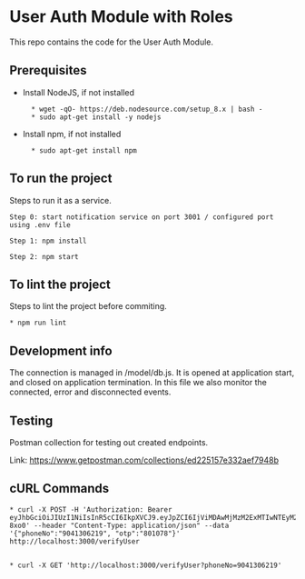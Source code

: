 # User Auth Module with Roles

This repo contains the code for the User Auth Module.

## Prerequisites

* Install NodeJS, if not installed

        * wget -qO- https://deb.nodesource.com/setup_8.x | bash -
        * sudo apt-get install -y nodejs

* Install npm, if not installed

        * sudo apt-get install npm

## To run the project

Steps to run it as a service.

	Step 0: start notification service on port 3001 / configured port using .env file 

	Step 1: npm install

	Step 2: npm start

## To lint the project

Steps to lint the project before commiting.

	* npm run lint

## Development info

The connection is managed in /model/db.js. It is opened at application start, and closed on application termination. In this file we also monitor the connected, error and disconnected events.

## Testing

Postman collection for testing out created endpoints.

Link: https://www.getpostman.com/collections/ed225157e332aef7948b

## cURL Commands

	* curl -X POST -H 'Authorization: Bearer eyJhbGciOiJIUzI1NiIsInR5cCI6IkpXVCJ9.eyJpZCI6IjViMDAwMjMzM2ExMTIwNTEyM2VmMzkyOCIsInBob25lTm8iOiI5MDQxMzA2MjE5Iiwicm9sZSI6MCwiYWRtaW5Ub2tlbiI6IiIsImlhdCI6MTUyNzA5OTk5MiwiZXhwIjoxNTI3MTAwODkyfQ.ldV8Wz9s9U6Gq7jGJsId_XYAB4J3OC1jCdek7S-8xo0' --header "Content-Type: application/json" --data '{"phoneNo":"9041306219", "otp":"801078"}' http://localhost:3000/verifyUser


	* curl -X GET 'http://localhost:3000/verifyUser?phoneNo=9041306219'


